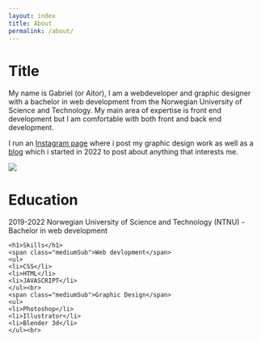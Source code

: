 ```yaml
---
layout: index
title: About
permalink: /about/
---
```


<div id="column1_6">
	<h1>Title</h1>
	<p>
		My name is Gabriel (or Aitor), I am a webdeveloper and graphic designer with a bachelor in web development from the Norwegian University of Science and Technology. My main area of expertise is front end development but I am comfortable with both front and back end development. 
	</p>
	<p>
		I run an <a href="https://www.instagram.com/_a.i.t.o.r_/">Instagram page</a> where i post my graphic design work as well as a <a href="/blog">blog</a> which i started in 2022 to post about anything that interests me.
	</p>
	<p><img src="/media/images/zeitgeist.png" class="zoom"></p>
	
</div>

<div id="column7_12">
	<h1>Education</h1>
	<p>
	<span class="mediumSub">2019-2022</span>
	Norwegian University of Science and Technology (NTNU) - Bachelor in web development
	</p>
	
	<h1>Skills</h1>
	<span class="mediumSub">Web devlopment</span>
	<ul>
	<li>CSS</li>
	<li>HTML</li>
	<li>JAVASCRIPT</li>
	</ul><br>
	<span class="mediumSub">Graphic Design</span>
	<ul>
	<li>Photoshop</li>
	<li>Illustrator</li>
	<li>Blender 3d</li>
	</ul><br>
</div>


<style type="text/css">
	#num1, #num7{
		color: #454545;
	}
</style>